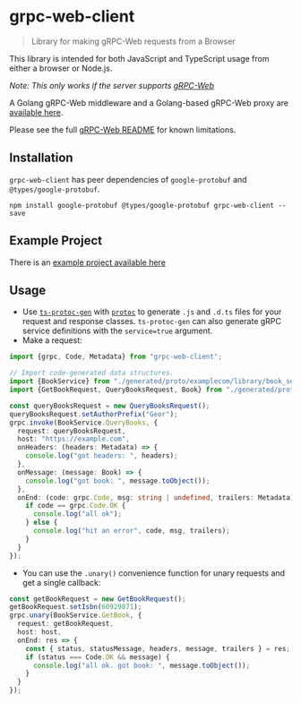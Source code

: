 # grpc-web-client
> Library for making gRPC-Web requests from a Browser

This library is intended for both JavaScript and TypeScript usage from either a browser or Node.js.

*Note: This only works if the server supports [gRPC-Web](https://github.com/grpc/grpc/blob/master/doc/PROTOCOL-WEB.md)*

A Golang gRPC-Web middleware and a Golang-based gRPC-Web proxy are [available here](https://github.com/improbable-eng/grpc-web).

Please see the full [gRPC-Web README](https://github.com/improbable-eng/grpc-web) for known limitations.

## Installation

`grpc-web-client` has peer dependencies of `google-protobuf` and `@types/google-protobuf`.

`npm install google-protobuf @types/google-protobuf grpc-web-client --save`

## Example Project

There is an [example project available here](https://github.com/improbable-eng/grpc-web/tree/master/example)

## Usage
* Use [`ts-protoc-gen`](https://www.npmjs.com/package/ts-protoc-gen) with [`protoc`](https://github.com/google/protobuf) to generate `.js` and `.d.ts` files for your request and response classes. `ts-protoc-gen` can also generate gRPC service definitions with the `service=true` argument.
* Make a request:
```ts
import {grpc, Code, Metadata} from "grpc-web-client";

// Import code-generated data structures.
import {BookService} from "./generated/proto/examplecom/library/book_service_pb_service";
import {GetBookRequest, QueryBooksRequest, Book} from "./generated/proto/examplecom/library/book_service_pb";

const queryBooksRequest = new QueryBooksRequest();
queryBooksRequest.setAuthorPrefix("Geor");
grpc.invoke(BookService.QueryBooks, {
  request: queryBooksRequest,
  host: "https://example.com",
  onHeaders: (headers: Metadata) => {
    console.log("got headers: ", headers);
  },
  onMessage: (message: Book) => {
    console.log("got book: ", message.toObject());
  },
  onEnd: (code: grpc.Code, msg: string | undefined, trailers: Metadata) => {
    if code == grpc.Code.OK {
      console.log("all ok");
    } else {
      console.log("hit an error", code, msg, trailers);
    }
  }
});
```

* You can use the `.unary()` convenience function for unary requests and get a single callback:
```ts
const getBookRequest = new GetBookRequest();
getBookRequest.setIsbn(60929871);
grpc.unary(BookService.GetBook, {
  request: getBookRequest,
  host: host,
  onEnd: res => {
    const { status, statusMessage, headers, message, trailers } = res;
    if (status === Code.OK && message) {
      console.log("all ok. got book: ", message.toObject());
    }
  }
});
```
